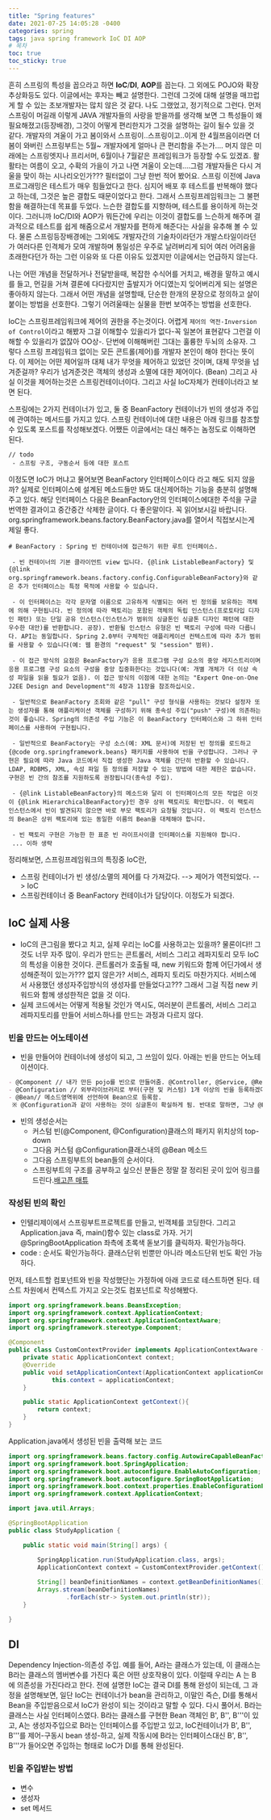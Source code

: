 ```yaml
---
title: "Spring features"
date: 2021-07-25 14:05:28 -0400
categories: spring
tags: java spring framework IoC DI AOP
# 목차
toc: true  
toc_sticky: true
---
```

흔히 스프링의 특성을 꼽으라고 하면 **IoC**/**DI**, **AOP**를 꼽는다. 그 외에도 POJO와 확장추상화등도 있다. 이글에서는 후자는 빼고 설명한다.
그런데 그것에 대해 설명을 매끄럽게 할 수 있는 초보개발자는 많치 않은 것 같다. 나도 그랬었고, 정기적으로 그런다. 먼저 스프링이 머길래 이렇게 JAVA 개발자들의 사랑을 받을까를 생각해 보면 그 특성들이 왜 필요해졌고(등장배경), 그것이 어떻게 편리한지가 그것을 설명하는 길이 될수 있을 것 같다. 개발자의 겨울이 가고 봄이와서 스프링이..스프링이고..이게 한 4월쯔음이라면 더봄이 와버린 스프링부트는 5월~ 개발자에게 얼마나 큰 편리함을 주는가.... 머지 않은 미래에는 스프링엣지나 프리서머, 6월이나 7월같은 프레임워크가 등장할 수도 있겠죠. 활활타는 여름이 오고, 수확의 가을이 가고 나면 겨울이 오는데....그럼 개발자들은 다시 겨울을 맞이 하는 시나리오인가??? 필터없이 그냥 한번 적어 봤어요.
스프링 이전에 Java 프로그래밍은 테스트가 매우 힘들었다고 한다. 심지어 배포 후 테스트를 반복해야 했다고 하는데, 그것은 높은 결합도 때문이었다고 한다. 그래서 스프링프레임워크는 그 불편함을 해결하는데 목표를 두었다. 느슨한 결합도를 지향하며, 테스트를 용이하게 하는것이다. 그러니까 IoC/DI와 AOP가 뭐든간에 우리는 이것이 결합도를 느슨하게 해주며 결과적으로 테스트를 쉽게 해줌으로서 개발자를 편하게 해준다는 사실을 유추해 볼 수 있다. 물론 스프링등장배경에는 그외에도 개발자간의 기술차이라던가 개발스타일이라던가 여러다른 인격체가 모여 개발하며 통일성은 우주로 날려버리게 되어 여러 어려움을 초래한다던가 하는 그런 이유와 또 다른 이유도 있겠지만 이글에서는 언급하지 않는다.

나는 어떤 개념을 전달하거나 전달받을때, 복잡한 수식어를 거치고, 배경을 말하고 예시를 들고, 먼길을 거쳐 결론에 다다랐지만 출발지가 어디였는지 잊어버리게 되는 설명은 좋아하지 않는다. 그래서 어떤 개념을 설명할때, 단순한 한개의 문장으로 정의하고 살이 붙이는 방법을 선호한다. 그렇기 어려울때는 실물을 한번 보여주는 방법을 선호한다.

IoC는 스프링프레임워크에 제어의 권한을 주는것이다. 어렵게 `제어의 역전-Inversion of Control`이라고 해봤자 그걸 이해할수 있을리가 없다-꼭 일본어 표현같다 그런걸 이해할 수 있을리가 없잖아 OO상-. 단번에 이해해버린 그대는 훌륭한 두뇌의 소유자. 그렇다 스프링 프레임워크 없이는 모든 콘트롤(제어)를 개발자 본인이 해야 한다는 뜻이다. 이 제어는 어떤 제어일까 대체 내가 무엇을 제어하고 있었던 것이며, 대체 무엇을 넘겨준걸까? 
우리가 넘겨준것은 객체의 생성과 소멸에 대한 제어이다. (Bean) 
그리고 사실 이것을 제어하는것은 스프링컨테이너이다.
그리고 사실 IoC자체가 컨테이너라고 보면 된다.

스프링에는 2가지 컨테이너가 있고, 둘 중 BeanFactory 컨테이너가 빈의 생성과 주입에 관여하는 메서드를 가지고 있다. 스프링 컨테이너에 대한 내용은 아래 링크를 참조할 수 있도록 포스트를 작성해보겠다. 어쨌든 이글에서는 대신 해주는 놈정도로 이해하면 된다.
```
// todo
 - 스프링 구조, 구동순서 등에 대한 포스트
```
이정도면 IoC가 머냐고 물어보면 BeanFactory 인터페이스이다 라고 해도 되지 않을까? 실제로 인터페이스에 설계된 메소드들만 봐도 대신제어하는 기능을 충분히 설명해주고 있다. 해당 인터페이스 다음은 BeanFactory안의 인터페이스에대한 주석을 구글번역한 결과이고 중간중간 삭제한 글이다. 다 좋은말이다. 꼭 읽어보시길 바랍니다.
org.springframework.beans.factory.BeanFactory.java를 열어서 직접보시는게 제일 좋다.
```text
# BeanFactory : Spring 빈 컨테이너에 접근하기 위한 루트 인터페이스.

 - 빈 컨테이너의 기본 클라이언트 view 입니다. {@link ListableBeanFactory} 및 {@link org.springframework.beans.factory.config.ConfigurableBeanFactory}와 같은 추가 인터페이스는 특정 목적에 사용할 수 있습니다.

 - 이 인터페이스는 각각 문자열 이름으로 고유하게 식별되는 여러 빈 정의를 보유하는 객체에 의해 구현됩니다. 빈 정의에 따라 팩토리는 포함된 객체의 독립 인스턴스(프로토타입 디자인 패턴) 또는 단일 공유 인스턴스(인스턴스가 범위의 싱글톤인 싱글톤 디자인 패턴에 대한 우수한 대안)를 반환합니다. 공장). 반환될 인스턴스 유형은 빈 팩토리 구성에 따라 다릅니다. API는 동일합니다. Spring 2.0부터 구체적인 애플리케이션 컨텍스트에 따라 추가 범위를 사용할 수 있습니다(예: 웹 환경의 "request" 및 "session" 범위).

 - 이 접근 방식의 요점은 BeanFactory가 응용 프로그램 구성 요소의 중앙 레지스트리이며 응용 프로그램 구성 요소의 구성을 중앙 집중화한다는 것입니다(예: 개별 개체가 더 이상 속성 파일을 읽을 필요가 없음). 이 접근 방식의 이점에 대한 논의는 "Expert One-on-One J2EE Design and Development"의 4장과 11장을 참조하십시오.

 - 일반적으로 BeanFactory 조회와 같은 "pull" 구성 형식을 사용하는 것보다 설정자 또는 생성자를 통해 애플리케이션 객체를 구성하기 위해 종속성 주입("push" 구성)에 의존하는 것이 좋습니다. Spring의 의존성 주입 기능은 이 BeanFactory 인터페이스와 그 하위 인터페이스를 사용하여 구현됩니다.

 - 일반적으로 BeanFactory는 구성 소스(예: XML 문서)에 저장된 빈 정의를 로드하고 {@code org.springframework.beans} 패키지를 사용하여 빈을 구성합니다. 그러나 구현은 필요에 따라 Java 코드에서 직접 생성한 Java 객체를 간단히 반환할 수 있습니다. LDAP, RDBMS, XML, 속성 파일 등 정의를 저장할 수 있는 방법에 대한 제한은 없습니다. 구현은 빈 간의 참조를 지원하도록 권장됩니다(종속성 주입).

 - {@link ListableBeanFactory}의 메소드와 달리 이 인터페이스의 모든 작업은 이것이 {@link HierarchicalBeanFactory}인 경우 상위 팩토리도 확인합니다. 이 팩토리 인스턴스에서 빈이 발견되지 않으면 바로 부모 팩토리가 요청될 것입니다. 이 팩토리 인스턴스의 Bean은 상위 팩토리에 있는 동일한 이름의 Bean을 대체해야 합니다.

 - 빈 팩토리 구현은 가능한 한 표준 빈 라이프사이클 인터페이스를 지원해야 합니다.
 ... 이하 생략
```
정리해보면, 스프링프레임워크의 특징중 IoC란,
- 스프링 컨테이너가 빈 생성/소멸의 제어를 다 가져갔다. --> 제어가 역전되었다. --> IoC
- 스프링컨테이너 중 BeanFactory 컨테이너가 담당이다.
이정도가 되겠다.
## IoC 실제 사용
- IoC의 큰그림을 봤다고 치고, 실제 우리는 IoC를 사용하고는 있을까? 물론이다!! 그것도 너무 자주 많이. 우리가 만드는 콘트롤러, 서비스 그리고 레파지토리 모두 IoC의 특성을 이용한 것이다. 콘트롤러가 호출될 때, new 키워드와 함께 어딘가에서 생성해준적이 있는가??? 없지 않은가? 서비스, 레파지 토리도 마찬가지다. 서비스에서 사용했던 생성자주입방식의 생성자를 만들었다고??? 그래서 그걸 직접 new 키워드와 함께 생성한적은 없을 것 이다.
- 실제 코드에서는 어떻게 적용될 것인가 역시도, 여러분이 콘트롤러, 서비스 그리고 레파지토리를 만들어 서비스하나를 만드는 과정과 다르지 않다.

### 빈을 만드는 어노테이션
- 빈을 만들어야 컨테이너에 생성이 되고, 그 쓰임이 있다. 아래는 빈을 만드는 어노테이션이다.
```markdown
- @Component // 내가 만든 pojo를 빈으로 만들어줌. @Controller, @Service, @Repository가 상속받음.
- @Configuration // 외부라이브러리로 부터(구현 및 커스텀) 1개 이상의 빈을 등록하겠다는 어노테이션, @Component을 가지고 있음
- @Bean// 메소드영역위에 선언하여 Bean으로 등록함. 
 ※ @Configuration과 같이 사용하는 것이 싱글톤이 확실하게 됨. 반대로 말하면, 그냥 @Bean만 사용시 싱글톤 구현에 오류가 생길 수 있음.
```
- 빈의 생성순서는 
    - 커스텀 빈(@Component, @Configuration)클래스의 패키지 위치상의 top-down
    - 그다음 커스텀 @Configuration클래스내의 @Bean 메소드
    - 그다음 스프링부트의 bean들의 순서이다.
    - 스프링부트의 구조를 공부하고 싶으신 분들은 정말 잘 정리된 곳이 있어 링크를 드린다.[배고픈 매튜](https://github.com/hungry-matt/TIL/blob/master/Spring%20Boot/%EC%8A%A4%ED%94%84%EB%A7%81%20%EB%B6%80%ED%8A%B8%20%EA%B0%9C%EB%85%90%EA%B3%BC%20%ED%99%9C%EC%9A%A9/2.%20%EC%8A%A4%ED%94%84%EB%A7%81%20%EB%B6%80%ED%8A%B8%20%EC%9B%90%EB%A6%AC/%EC%8A%A4%ED%94%84%EB%A7%81%20%EB%B6%80%ED%8A%B8%20%EC%9B%90%EB%A6%AC.md#%EC%9E%90%EB%8F%99-%EC%84%A4%EC%A0%95-%EC%9D%B4%ED%95%B4)

### 작성된 빈의 확인
- 인텔리제이에서 스프링부트프로젝트를 만들고, 빈객체를 코딩한다. 그리고 Application.java 즉, main()함수 있는 class로 가자. 거기 @SpringBootApplication 좌측에 초록색 돋보기를 클릭하자. 확인가능하다.
- code : 순서도 확인가능하다. 클래스단위 빈뿐만 아니라 메소드단위 빈도 확인 가능하다.

먼저, 테스트할 컴포넌트와 빈을 작성했단는 가정하에 아래 코드로 테스트하면 된다. 테스트 차원에서 컨텍스트 가지고 오는것도 컴포넌트로 작성해봤다.
```java
import org.springframework.beans.BeansException;
import org.springframework.context.ApplicationContext;
import org.springframework.context.ApplicationContextAware;
import org.springframework.stereotype.Component;

@Component
public class CustomContextProvider implements ApplicationContextAware {
    private static ApplicationContext context;
    @Override
    public void setApplicationContext(ApplicationContext applicationContext) throws BeansException {
            this.context = applicationContext;
    }

    public static ApplicationContext getContext(){
        return context;
    }
}
```
Application.java에서 생성된 빈을 출력해 보는 코드
```java
import org.springframework.beans.factory.config.AutowireCapableBeanFactory;
import org.springframework.boot.SpringApplication;
import org.springframework.boot.autoconfigure.EnableAutoConfiguration;
import org.springframework.boot.autoconfigure.SpringBootApplication;
import org.springframework.boot.context.properties.EnableConfigurationProperties;
import org.springframework.context.ApplicationContext;

import java.util.Arrays;

@SpringBootApplication
public class StudyApplication {

    public static void main(String[] args) {

        SpringApplication.run(StudyApplication.class, args);
        ApplicationContext context = CustomContextProvider.getContext();
        
        String[] beanDefinitionNames = context.getBeanDefinitionNames();
        Arrays.stream(beanDefinitionNames)
                .forEach(str-> System.out.println(str));
    }

}
```

## DI
Dependency Injection-의존성 주입.
예를 들어,  A라는 클래스가 있는데, 이 클래스는  B라는 클래스의 멤버변수를 가진다 혹은 어떤 상호작용이 있다. 이럴때 우리는 A 는 B에 의존성을 가진다라고 한다. 전에 설명한 IoC는 결국 DI를 통해 완성이 되는데, 그 과정을 설명해보면, 일단 IoC는 컨테이너가 bean을 관리하고, 이말인 즉슨, DI를 통해서 Bean을 주입받음으로서 IoC가 완성이 되는 것이라고 말할 수 있다. 다시 풀어서. B라는 클래스는 사실 인터페이스였다. B라는 클래스를 구현한 Bean 객체인 B', B'', B'''이 있고, A는 생성자주입으로 B라는 인터페이스를 주입받고 있고, IoC컨테이너가 B', B'', B'''를 제어-구동시 bean 생성-하고, 실제 작동시에 B라는 인터페이스대신 B', B'', B'''가 들어오면 주입하는 형태로 IoC가 DI를 통해 완성된다.
### 빈을 주입받는 방법
- 변수
- 생성자
- set 메서드
